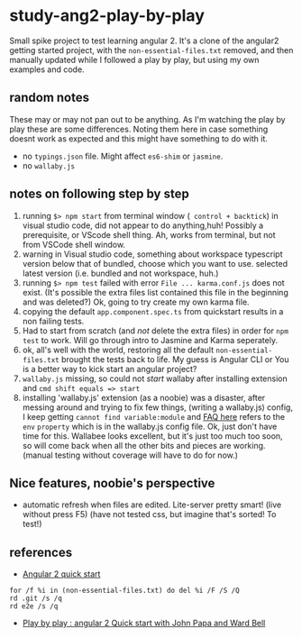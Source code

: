 # study-ang2-play-by-play

Small spike project to test learning angular 2. It's a clone of the angular2 getting started project, with the `non-essential-files.txt` removed, and then manually updated while I followed a play by play, but using my own examples and code.

## random notes

These may or may not pan out to be anything. As I'm watching the play by play these are some differences. Noting them here in case something doesnt work as expected and this might have something to do with it.

- no `typings.json` file. Might affect `es6-shim` or `jasmine`.
- no `wallaby.js`

## notes on following step by step

1. running `$> npm start` from terminal window (` control + backtick`) in visual studio code, did not appear to do anything,huh! Possibly a prerequisite, or VScode shell thing. Ah, works from terminal, but not from VSCode shell window.
1. warning in Visual studio code, something about workspace typescript version below that of bundled, choose which you want to use. selected latest version (i.e. bundled and not workspace, huh.)
1. running `$> npm test` failed with error `File ... karma.conf.js` does not exist. (It's possible the extra files list contained this file in the beginning and was deleted?) Ok, going to try create my own karma file.
1. copying the default `app.component.spec.ts` from quickstart results in a non failing tests.
1. Had to start from scratch (and *not* delete the extra files) in order for `npm test` to work. Will go through intro to Jasmine and Karma seperately.
 1. ok, all's well with the world, restoring all the default `non-essential-files.txt` brought the tests back to life. My guess is Angular CLI or You is a better way to kick start an angular project?
1. `wallaby.js` missing, so could not *start* wallaby after installing extension and `cmd shift equals => start`
 1. installing 'wallaby.js' extension (as a noobie) was a disaster, after messing around and trying to fix few things, (writing a wallaby.js) config, I keep getting `cannot find variable:module` and [FAQ here](https://wallabyjs.com/docs/intro/troubleshooting.html) refers to the `env` `property` which is in the wallaby.js config file. Ok, just don't have time for this. Wallabee looks excellent, but it's just too much too soon, so will come back when all the other bits and pieces are working. (manual testing without coverage will have to do for now.)

## Nice features, noobie's perspective

- automatic refresh when files are edited. Lite-server pretty smart! (live without press F5) (have not tested css, but imagine that's sorted! To test!)

## references

- [Angular 2 quick start](https://github.com/angular/quickstart)
 
 ```   
for /f %i in (non-essential-files.txt) do del %i /F /S /Q
rd .git /s /q
rd e2e /s /q 
```

- [Play by play : angular 2 Quick start with John Papa and Ward Bell](https://app.pluralsight.com/library/courses/play-by-play-angular-2-quick-start-john-papa-ward-bell/table-of-contents)